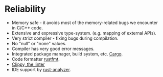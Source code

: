 # Reliability

* Memory safe - it avoids most of the memory-related bugs we encounter in C/C++ code.
* Extensive and expressive type-system. (e.g. mapping of external APIs).
* Very strict compiler - fixing bugs during compilation.
* No "null" or "none" values.
* Compiler has very good error messages.
* Integrated package manager, build system, etc. [Cargo](https://doc.rust-lang.org/cargo/).
* Code formatter [rustfmt](https://rust-lang.github.io/rustfmt/).
* [Clippy, the linter](https://doc.rust-lang.org/stable/clippy/)
* IDE support by [rust-analyzer](https://rust-analyzer.github.io/).


